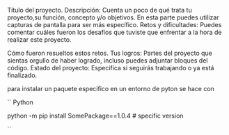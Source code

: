 Título del proyecto.
Descripción: Cuenta un poco de qué trata tu proyecto,su función, concepto y/o objetivos. En esta parte puedes utilizar capturas de pantalla para ser más específico.
Retos y dificultades: Puedes comentar cuáles fueron los desafíos que tuviste que enfrentar a la hora de realizar este proyecto.

Cómo fueron resueltos estos retos.
Tus logros: Partes del proyecto que sientas orgullo de haber logrado, incluso puedes adjuntar bloques del código.
Estado del proyecto: Especifica si seguirás trabajando o ya está finalizado.



para instalar un paquete especifico en un entorno de pyton se hace con 

`` Python 

python -m pip install SomePackage==1.0.4    # specific version


``